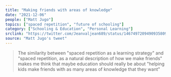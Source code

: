 ```yaml
---
title: "Making friends with areas of knowledge"
date: "2021-12-06"
people: ["Matt Jugo"]
topics: ["spaced repetition", "future of schooling"]
category: ["Schooling & Education", "Personal Learning"]
srclink: "https://twitter.com/Jeanvaljean689/status/1467497209490935809"
source: "Matt Jugo's tweet"
---
```


>The similarity between "spaced repetition as a learning strategy" and "spaced repetition, as a natural description of how we make friends" makes me think that maybe education should really be about "helping kids make friends with as many areas of knowledge that they want"